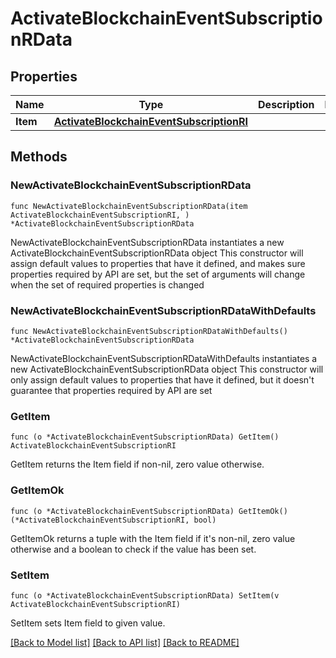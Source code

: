 # ActivateBlockchainEventSubscriptionRData

## Properties

Name | Type | Description | Notes
------------ | ------------- | ------------- | -------------
**Item** | [**ActivateBlockchainEventSubscriptionRI**](ActivateBlockchainEventSubscriptionRI.md) |  | 

## Methods

### NewActivateBlockchainEventSubscriptionRData

`func NewActivateBlockchainEventSubscriptionRData(item ActivateBlockchainEventSubscriptionRI, ) *ActivateBlockchainEventSubscriptionRData`

NewActivateBlockchainEventSubscriptionRData instantiates a new ActivateBlockchainEventSubscriptionRData object
This constructor will assign default values to properties that have it defined,
and makes sure properties required by API are set, but the set of arguments
will change when the set of required properties is changed

### NewActivateBlockchainEventSubscriptionRDataWithDefaults

`func NewActivateBlockchainEventSubscriptionRDataWithDefaults() *ActivateBlockchainEventSubscriptionRData`

NewActivateBlockchainEventSubscriptionRDataWithDefaults instantiates a new ActivateBlockchainEventSubscriptionRData object
This constructor will only assign default values to properties that have it defined,
but it doesn't guarantee that properties required by API are set

### GetItem

`func (o *ActivateBlockchainEventSubscriptionRData) GetItem() ActivateBlockchainEventSubscriptionRI`

GetItem returns the Item field if non-nil, zero value otherwise.

### GetItemOk

`func (o *ActivateBlockchainEventSubscriptionRData) GetItemOk() (*ActivateBlockchainEventSubscriptionRI, bool)`

GetItemOk returns a tuple with the Item field if it's non-nil, zero value otherwise
and a boolean to check if the value has been set.

### SetItem

`func (o *ActivateBlockchainEventSubscriptionRData) SetItem(v ActivateBlockchainEventSubscriptionRI)`

SetItem sets Item field to given value.



[[Back to Model list]](../README.md#documentation-for-models) [[Back to API list]](../README.md#documentation-for-api-endpoints) [[Back to README]](../README.md)


